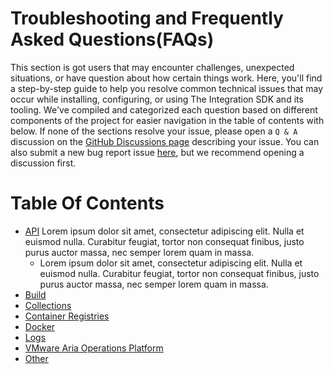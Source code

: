 # Troubleshooting and Frequently Asked Questions(FAQs)

This section is got users that may encounter challenges, unexpected situations, or have question about how certain things work. Here, you'll find a step-by-step guide to help you resolve common technical issues that may occur while installing, configuring, or using The Integration SDK and its tooling. 
We've compiled and categorized each question based on different components of the project for easier navigation in the table of contents with below. 
If none of the sections resolve your issue, please open a `Q & A` discussion on the [GitHub Discussions page](https://github.com/vmware/vmware-aria-operations-integration-sdk/discussions) describing your issue. You can also submit a new bug report issue [here](https://github.com/vmware/vmware-aria-operations-integration-sdk/issues/new?assignees=&labels=bug&template=bug-report.yml), but we recommend opening a discussion first.

# Table Of Contents

- [API](api.md) Lorem ipsum dolor sit amet, consectetur adipiscing elit. Nulla et euismod nulla. Curabitur feugiat, tortor non consequat finibus, justo purus auctor massa, nec semper lorem quam in massa. 
    - Lorem ipsum dolor sit amet, consectetur adipiscing elit. Nulla et euismod nulla. Curabitur feugiat, tortor non consequat finibus, justo purus auctor massa, nec semper lorem quam in massa.
- [Build](build.md)
- [Collections](collections.md)
- [Container Registries](container_registries.md)
- [Docker](docker.md)
- [Logs](logs.md)
- [VMware Aria Operations Platform](vmware-aria-operations-platform.md)
- [Other](other.md)
